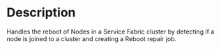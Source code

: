# Description

Handles the reboot of Nodes in a Service Fabric cluster by detecting if
a node is joined to a cluster and creating a Reboot repair job.
